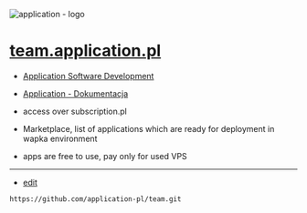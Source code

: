 ![application - logo](https://application-pl.github.io/logo/2/cover.png)

# [team.application.pl](https://team.application.pl/#/)

+ [Application Software Development](https://www.application.pl/)
+ [Application - Dokumentacja](https://docs.application.pl/)

+ access over subscription.pl
+ Marketplace, list of applications which are ready for deployment in wapka environment
+ apps are free to use, pay only for used VPS



---
+ [edit](https://github.com/application-pl/team/edit/main/README.md)

```
https://github.com/application-pl/team.git
```
